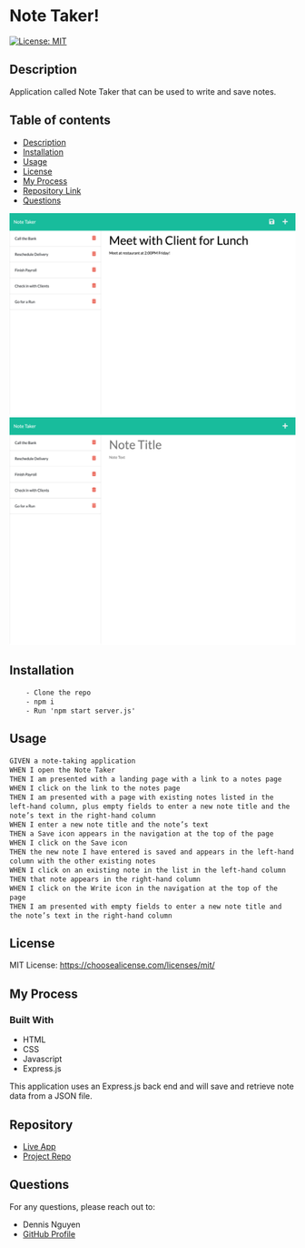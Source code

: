 # Note Taker!
  
  [![License: MIT](https://img.shields.io/badge/License-MIT-yellow.svg)](https://opensource.org/licenses/MIT)
  ## Description 
 Application called Note Taker that can be used to write and save notes.
  
  ## Table of contents
  - [Description](#description)
  - [Installation](#installation)
  - [Usage](#usage)
  - [License](#license)
  - [My Process](#my-process)
  - [Repository Link](#repository)
  - [Questions](#questions)
  
  ![note_take_screenshot1](./public/assets/images/my-note-planner.png)
  ![note_take_screenshot2](./public/assets/images/my-note-planner-active.png)
  
  ## Installation
        - Clone the repo
        - npm i
        - Run 'npm start server.js'
  ## Usage
    GIVEN a note-taking application
    WHEN I open the Note Taker
    THEN I am presented with a landing page with a link to a notes page
    WHEN I click on the link to the notes page
    THEN I am presented with a page with existing notes listed in the left-hand column, plus empty fields to enter a new note title and the note’s text in the right-hand column
    WHEN I enter a new note title and the note’s text
    THEN a Save icon appears in the navigation at the top of the page
    WHEN I click on the Save icon
    THEN the new note I have entered is saved and appears in the left-hand column with the other existing notes
    WHEN I click on an existing note in the list in the left-hand column
    THEN that note appears in the right-hand column
    WHEN I click on the Write icon in the navigation at the top of the page
    THEN I am presented with empty fields to enter a new note title and the note’s text in the right-hand column
      
  ## License
  MIT License: https://choosealicense.com/licenses/mit/
  ## My Process
  ### Built With
  - HTML
  - CSS
  - Javascript
  - Express.js
  
  This application uses an Express.js back end and will save and retrieve note data from a JSON file.
  
  ## Repository
  - [Live App](https://my-note-planner.herokuapp.com/)
  - [Project Repo](https://github.com/dnsnguy08/note_taker)
  ## Questions
  For any questions, please reach out to:
  - Dennis Nguyen
  - [GitHub Profile](https://github.com/dnsnguy08)
